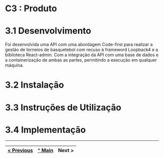 # C3 : Produto

# 3.1 Desenvolvimento

Foi desenvolvida uma API com uma abordagem Code-first para realizar a gestão de torneios de basquetebol com recuso à frameword Loopback4 e a biblioteca React-admin. Com a integração da API com uma base de dados e a containerização de ambas as partes, permitindo a execução em qualquer máquina.

# 3.2 Instalação


# 3.3 Instruções de Utilização


# 3.4 Implementação


---
[< Previous](c2.md) | [^ Main](../../../) | Next >
:--- | :---: | ---: